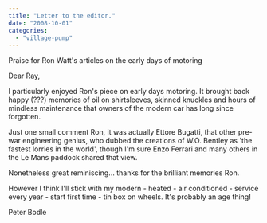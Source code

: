 ```yaml
---
title: "Letter to the editor."
date: "2008-10-01"
categories: 
  - "village-pump"
---
```


Praise for Ron Watt's articles on the early days of motoring

Dear Ray,

I particularly enjoyed Ron's piece on early days motoring. It brought back happy (???) memories of oil on shirtsleeves, skinned knuckles and hours of mindless maintenance that owners of the modern car has long since forgotten.

Just one small comment Ron, it was actually Ettore Bugatti, that other pre-war engineering genius, who dubbed the creations of W.O. Bentley as 'the fastest lorries in the world', though I'm sure Enzo Ferrari and many others in the Le Mans paddock shared that view.

Nonetheless great reminiscing... thanks for the brilliant memories Ron.

However I think I'll stick with my modern - heated - air conditioned - service every year - start first time - tin box on wheels. It's probably an age thing!

Peter Bodle
